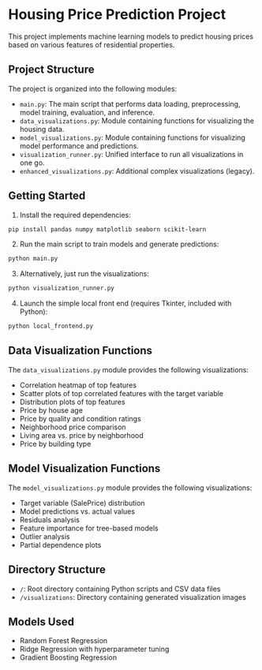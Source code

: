 # Housing Price Prediction Project

This project implements machine learning models to predict housing prices based on various features of residential properties.

## Project Structure

The project is organized into the following modules:

- `main.py`: The main script that performs data loading, preprocessing, model training, evaluation, and inference.
- `data_visualizations.py`: Module containing functions for visualizing the housing data.
- `model_visualizations.py`: Module containing functions for visualizing model performance and predictions.
- `visualization_runner.py`: Unified interface to run all visualizations in one go.
- `enhanced_visualizations.py`: Additional complex visualizations (legacy).

## Getting Started

1. Install the required dependencies:
```bash
pip install pandas numpy matplotlib seaborn scikit-learn
```

2. Run the main script to train models and generate predictions:
```bash
python main.py
```

3. Alternatively, just run the visualizations:
```bash
python visualization_runner.py
```

4. Launch the simple local front end (requires Tkinter, included with Python):
```bash
python local_frontend.py
```

## Data Visualization Functions

The `data_visualizations.py` module provides the following visualizations:

- Correlation heatmap of top features
- Scatter plots of top correlated features with the target variable
- Distribution plots of top features
- Price by house age
- Price by quality and condition ratings
- Neighborhood price comparison
- Living area vs. price by neighborhood
- Price by building type

## Model Visualization Functions

The `model_visualizations.py` module provides the following visualizations:

- Target variable (SalePrice) distribution
- Model predictions vs. actual values
- Residuals analysis
- Feature importance for tree-based models
- Outlier analysis
- Partial dependence plots

## Directory Structure

- `/`: Root directory containing Python scripts and CSV data files
- `/visualizations`: Directory containing generated visualization images

## Models Used

- Random Forest Regression
- Ridge Regression with hyperparameter tuning
- Gradient Boosting Regression

